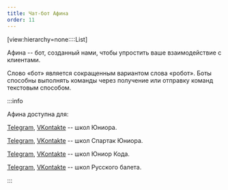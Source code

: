 ```yaml
---
title: Чат-бот Афина
order: 11
---
```


[view:hierarchy=none::::List]

Афина -- бот, созданный нами, чтобы упростить ваше взаимодействие с клиентами.

Слово «бот» является сокращенным вариантом слова «робот». Боты способны выполнять команды через получение или отправку команд текстовым способом.

:::info 

Афина доступна для:

[Telegram](https://education-erp.com/ru/tech/afinabot?schoolTypeId=1&messenger=Telegram), [VKontakte](https://education-erp.com/ru/tech/afinabot?schoolTypeId=1&messenger=Vkontakte) -- школ Юниора.

[Telegram](https://education-erp.com/ru/tech/afinabot?schoolTypeId=15&messenger=Telegram), [VKontakte](https://api.whatsapp.com/send/?phone=12024101482&text=%D0%9F%D1%80%D0%B8%D0%B2%D0%B5%D1%82&app_absent=0) -- школ Спартак Юниора.

[Telegram](https://education-erp.com/ru/tech/afinabot?schoolTypeId=11&messenger=Telegram),  [VKontakte](https://api.whatsapp.com/send/?phone=12024101482&text=%D0%9F%D1%80%D0%B8%D0%B2%D0%B5%D1%82&app_absent=0) -- школ Юниор Кода.

[Telegram](https://education-erp.com/ru/tech/afinabot?schoolTypeId=2&messenger=Telegram),  [VKontakte](https://api.whatsapp.com/send/?phone=18577632009&text=%D0%9F%D1%80%D0%B8%D0%B2%D0%B5%D1%82&app_absent=0) -- школ Русского балета.

:::